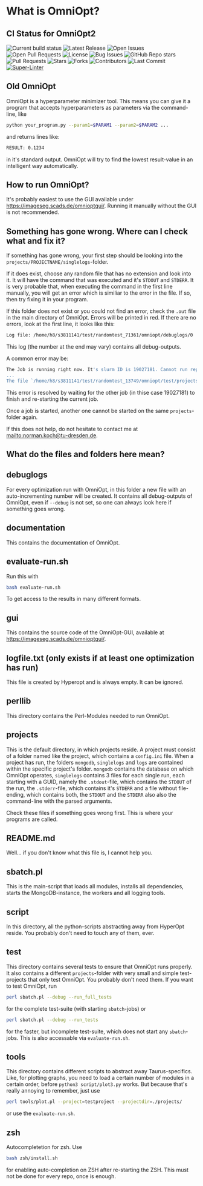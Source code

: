 # What is OmniOpt?

## CI Status for OmniOpt2

![Current build status](https://github.com/NormanTUD/OmniOpt/actions/workflows/main.yml/badge.svg?event=push)
![Latest Release](https://img.shields.io/github/v/release/NormanTUD/OmniOpt)
![Open Issues](https://img.shields.io/github/issues/NormanTUD/OmniOpt)
![Open Pull Requests](https://img.shields.io/github/issues-pr/NormanTUD/OmniOpt)
![License](https://img.shields.io/badge/license-GNU-blue.svg)
![Bug Issues](https://img.shields.io/github/issues/NormanTUD/OmniOpt/bug)
![GitHub Repo stars](https://img.shields.io/github/stars/NormanTUD/OmniOpt)
![Pull Requests](https://img.shields.io/github/issues-pr/NormanTUD/OmniOpt)
![Stars](https://img.shields.io/github/stars/NormanTUD/OmniOpt)
![Forks](https://img.shields.io/github/forks/NormanTUD/OmniOpt)
![Contributors](https://img.shields.io/github/contributors/NormanTUD/OmniOpt)
![Last Commit](https://img.shields.io/github/last-commit/NormanTUD/OmniOpt)
[![Super-Linter](https://github.com/NormanTUD/OmniOpt/actions/workflows/super-linter.yml/badge.svg)](https://github.com/marketplace/actions/super-linter)

## Old OmniOpt

OmniOpt is a hyperparameter minimizer tool. This means you can give it a program that accepts hyperparameters as
parameters via the command-line, like

```bash
python your_program.py --param1=$PARAM1 --param2=$PARAM2 ...
```

and returns lines like:

```bash
RESULT: 0.1234
```

in it's standard output. OmniOpt will try to find the lowest result-value in an intelligent way automatically.

## How to run OmniOpt?

It's probably easiest to use the GUI available under <https://imageseg.scads.de/omnioptgui/>. Running it manually
without the GUI is not recommended.

## Something has gone wrong. Where can I check what and fix it?

If something has gone wrong, your first step should be looking into the `projects/PROJECTNAME/singlelogs`-folder.

If it does exist, choose any random file that has no extension and look into it. It will have the command that
was executed and it's `STDOUT` and `STDERR`. It is very probable that, when executing the command in the first line
manually, you will get an error which is similiar to the error in the file. If so, then try fixing it in your
program.

If this folder does not exist or you could not find an error, check the `.out` file in the main directory of OmniOpt.
Errors will be printed in red. If there are no errors, look at the first line, it looks like this:

```bash
Log file: /home/h8/s3811141/test/randomtest_71361/omniopt/debuglogs/0
```

This log (the number at the end may vary) contains all debug-outputs.

A common error may be:

```bash
The Job is running right now. It's slurm ID is 19027181. Cannot run repair with a database that is running.
...
The file `/home/h8/s3811141/test/randomtest_13749/omniopt/test/projects/gpu_test/mongodb/mongod.lock` already exists!!!

```

This error is resolved by waiting for the other job (in thise case 19027181) to finish and re-starting the current job.

Once a job is started, another one cannot be started on the same `projects`-folder again.

If this does not help, do not hesitate to contact me at <mailto:norman.koch@tu-dresden.de>.

## What do the files and folders here mean?

## debuglogs

For every optimization run with OmniOpt, in this folder a new file with an auto-incrementing number will be
created. It contains all debug-outputs of OmniOpt, even if `--debug` is not set, so one can always look here
if something goes wrong.

## documentation

This contains the documentation of OmniOpt.

## evaluate-run.sh

Run this with

```bash
bash evaluate-run.sh
```

To get access to the results in many different formats.

## gui

This contains the source code of the OmniOpt-GUI, available at <https://imageseg.scads.de/omnioptgui/>.

## logfile.txt (only exists if at least one optimization has run)

This file is created by Hyperopt and is always empty. It can be ignored.

## perllib

This directory contains the Perl-Modules needed to run OmniOpt.

## projects

This is the default directory, in which projects reside. A project must consist of a folder named like
the project, which contains a `config.ini` file. When a project has run, the folders `mongodb`,
`singlelogs` and `logs` are contained within the specific project's folder. `mongodb` contains the database
on which OmniOpt operates, `singlelogs` contains 3 files for each single run, each starting with a GUID,
namely the `.stdout`-file, which contains the `STDOUT` of the run, the `.stderr`-file, which contains it's
`STDERR` and a file without file-ending, which contains both, the `STDOUT` and the `STDERR` also also the
command-line with the parsed arguments.

Check these files if something goes wrong first. This is where your programs are called.

## README.md

Well... if you don't know what this file is, I cannot help you.

## sbatch.pl

This is the main-script that loads all modules, installs all dependencies, starts the MongoDB-instance,
the workers and all logging tools.

## script

In this directory, all the python-scripts abstracting away from HyperOpt reside. You probably don't need to
touch any of them, ever.

## test

This directory contains several tests to ensure that OmniOpt runs properly. It also contains a different
`projects`-folder with very small and simple test-projects that only test OmniOpt. You probably don't need them.
If you want to test OmniOpt, run

```bash
perl sbatch.pl --debug --run_full_tests
```

for the complete test-suite (with starting `sbatch`-jobs) or

```bash
perl sbatch.pl --debug --run_tests
```

for the faster, but incomplete test-suite, which does not start any `sbatch`-jobs. This is also accessable via
`evaluate-run.sh`.

## tools

This directory contains different scripts to abstract away Taurus-specifics. Like, for plotting graphs, you need
to load a certain number of modules in a certain order, before `python3 script/plot3.py` works. But because that's
really annoying to remember, just use

```bash
perl tools/plot.pl --project=testproject --projectdir=./projects/
```

or use the `evaluate-run.sh`.

## zsh

Autocompletetion for zsh. Use

```bash
bash zsh/install.sh
```

for enabling auto-completion on ZSH after re-starting the ZSH.
This must not be done for every repo, once is enough.
